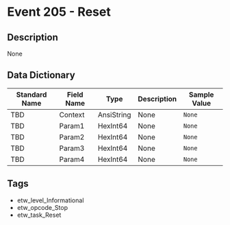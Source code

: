 # Event 205 - Reset

## Description
None

## Data Dictionary
|Standard Name|Field Name|Type|Description|Sample Value|
|---|---|---|---|---|
|TBD|Context|AnsiString|None|`None`|
|TBD|Param1|HexInt64|None|`None`|
|TBD|Param2|HexInt64|None|`None`|
|TBD|Param3|HexInt64|None|`None`|
|TBD|Param4|HexInt64|None|`None`|

## Tags
* etw_level_Informational
* etw_opcode_Stop
* etw_task_Reset